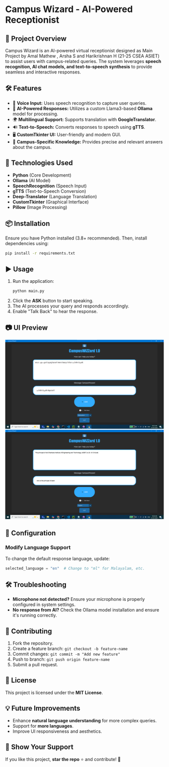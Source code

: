 # Campus Wizard - AI-Powered Receptionist

## 📌 Project Overview
Campus Wizard is an AI-powered virtual receptionist designed as Main Project by Amal Mathew , Arsha S and Harikrishnan H (21-25 CSEA ASIET) to assist users with campus-related queries. The system leverages **speech recognition, AI chat models, and text-to-speech synthesis** to provide seamless and interactive responses.

## 🛠 Features
- 🎤 **Voice Input:** Uses speech recognition to capture user queries.
- 🤖 **AI-Powered Responses:** Utilizes a custom Llama3-based **Ollama** model for processing.
- 🌍 **Multilingual Support:** Supports translation with **GoogleTranslator**.
- 🔊 **Text-to-Speech:** Converts responses to speech using **gTTS**.
- 🖥 **CustomTkinter UI:** User-friendly and modern GUI.
- 🏫 **Campus-Specific Knowledge:** Provides precise and relevant answers about the campus.

## 🚀 Technologies Used
- **Python** (Core Development)
- **Ollama** (AI Model)
- **SpeechRecognition** (Speech Input)
- **gTTS** (Text-to-Speech Conversion)
- **Deep-Translator** (Language Translation)
- **CustomTkinter** (Graphical Interface)
- **Pillow** (Image Processing)

## 📦 Installation
Ensure you have Python installed (3.8+ recommended). Then, install dependencies using:
```sh
pip install -r requirements.txt
```

## ▶️ Usage
1. Run the application:
   ```sh
   python main.py
   ```
2. Click the **ASK** button to start speaking.
3. The AI processes your query and responds accordingly.
4. Enable "Talk Back" to hear the response.

## 📷 UI Preview
![Campus Wizard UI](image.png)
![Campus Wizard UI](ui_2.png)

## 📖 Configuration
### Modify Language Support
To change the default response language, update:
```python
selected_language = "en"  # Change to "ml" for Malayalam, etc.
```

## 🛠 Troubleshooting
- **Microphone not detected?** Ensure your microphone is properly configured in system settings.
- **No response from AI?** Check the Ollama model installation and ensure it's running correctly.

## 🤝 Contributing
1. Fork the repository.
2. Create a feature branch: `git checkout -b feature-name`
3. Commit changes: `git commit -m "Add new feature"`
4. Push to branch: `git push origin feature-name`
5. Submit a pull request.

## 📜 License
This project is licensed under the **MIT License**.

## 💡 Future Improvements
- Enhance **natural language understanding** for more complex queries.
- Support for **more languages**.
- Improve UI responsiveness and aesthetics.

## 🌟 Show Your Support
If you like this project, **star the repo** ⭐ and contribute! 🚀


